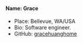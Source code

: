 #### Name: Grace
 - Place: Bellevue, WA/USA
 - Bio: Software engineer. 
 - GitHub: [gracehuanghome](https://github.com/gracehuanghome)
